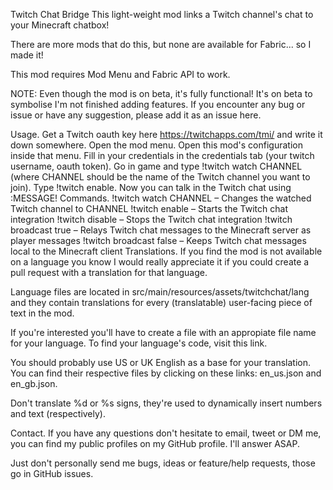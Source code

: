Twitch Chat Bridge
This light-weight mod links a Twitch channel's chat to your Minecraft chatbox!

There are more mods that do this, but none are available for Fabric... so I made it!

This mod requires Mod Menu and Fabric API to work.

NOTE: Even though the mod is on beta, it's fully functional! It's on beta to symbolise I'm not finished adding features. If you encounter any bug or issue or have any suggestion, please add it as an issue here.

Usage.
Get a Twitch oauth key here https://twitchapps.com/tmi/ and write it down somewhere.
Open the mod menu.
Open this mod's configuration inside that menu.
Fill in your credentials in the credentials tab (your twitch username, oauth token).
Go in game and type !twitch watch CHANNEL (where CHANNEL should be the name of the Twitch channel you want to join).
Type !twitch enable.
Now you can talk in the Twitch chat using :MESSAGE!
Commands.
!twitch watch CHANNEL – Changes the watched Twitch channel to CHANNEL
!twitch enable – Starts the Twitch chat integration
!twitch disable – Stops the Twitch chat integration
!twitch broadcast true – Relays Twitch chat messages to the Minecraft server as player messages
!twitch broadcast false – Keeps Twitch chat messages local to the Minecraft client
Translations.
If you find the mod is not available on a language you know I would really appreciate it if you could create a pull request with a translation for that language.

Language files are located in src/main/resources/assets/twitchchat/lang and they contain translations for every (translatable) user-facing piece of text in the mod.

If you're interested you'll have to create a file with an appropiate file name for your language. To find your language's code, visit this link.

You should probably use US or UK English as a base for your translation. You can find their respective files by clicking on these links: en_us.json and en_gb.json.

Don't translate %d or %s signs, they're used to dynamically insert numbers and text (respectively).

Contact.
If you have any questions don't hesitate to email, tweet or DM me, you can find my public profiles on my GitHub profile. I'll answer ASAP.

Just don't personally send me bugs, ideas or feature/help requests, those go in GitHub issues.
